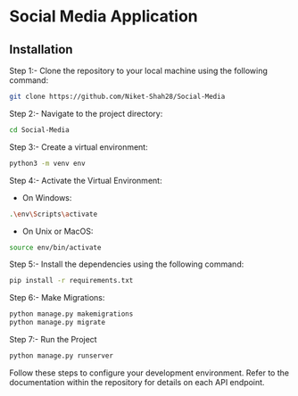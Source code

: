 
# Social Media Application




## Installation

Step 1:- Clone the repository to your local machine using the following command:

```bash
git clone https://github.com/Niket-Shah28/Social-Media
```
Step 2:- Navigate to the project directory:

```bash
cd Social-Media
```
Step 3:- Create a virtual environment:

```bash
python3 -m venv env
```
Step 4:- Activate the Virtual Environment:

* On Windows:
    
```bash
.\env\Scripts\activate
```

* On Unix or MacOS:

```bash
source env/bin/activate
```

Step 5:- Install the dependencies using the following command:

```bash
pip install -r requirements.txt
```
Step 6:- Make Migrations:

```bash
python manage.py makemigrations
python manage.py migrate
```

Step 7:- Run the Project

```bash
python manage.py runserver
```
Follow these steps to configure your development environment. Refer to the documentation within the repository for details on each API endpoint.


